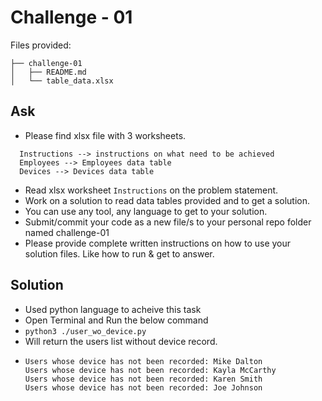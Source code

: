 # Challenge - 01

Files provided:
```
├── challenge-01
│   ├── README.md
│   └── table_data.xlsx
```
## Ask
- Please find xlsx file with 3 worksheets.
```
  Instructions --> instructions on what need to be achieved 
  Employees --> Employees data table
  Devices --> Devices data table
```
- Read xlsx worksheet `Instructions` on the problem statement.
- Work on a solution to read data tables provided and to get a solution.
- You can use any tool, any language to get to your solution.
- Submit/commit your code as a new file/s to your personal repo folder named challenge-01
- Please provide complete written instructions on how to use your solution files. Like how to run & get to answer.

## Solution 
- Used python language to acheive this task
- Open Terminal and Run the below command
- `python3 ./user_wo_device.py`
- Will return the users list without device record.
- ```
  Users whose device has not been recorded: Mike Dalton
  Users whose device has not been recorded: Kayla McCarthy
  Users whose device has not been recorded: Karen Smith   
  Users whose device has not been recorded: Joe Johnson
  ```
